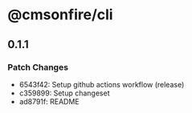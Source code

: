 # @cmsonfire/cli

## 0.1.1
### Patch Changes

- 6543f42: Setup github actions workflow (release)
- c359899: Setup changeset
- ad8791f: README
